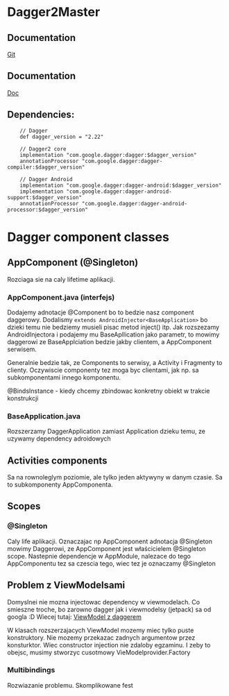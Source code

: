 # Dagger2Master


## Documentation
[Git](https://github.com/google/dagger)

## Documentation
[Doc](https://google.github.io/dagger/)

## Dependencies: 
        // Dagger
        def dagger_version = "2.22"
    
        // Dagger2 core
        implementation "com.google.dagger:dagger:$dagger_version"
        annotationProcessor "com.google.dagger:dagger-compiler:$dagger_version"
    
        // Dagger Android
        implementation "com.google.dagger:dagger-android:$dagger_version"
        implementation "com.google.dagger:dagger-android-support:$dagger_version"
        annotationProcessor "com.google.dagger:dagger-android-processor:$dagger_version"
        
        
 # Dagger component classes
 
 ## AppComponent  (@Singleton)
 Rozciaga sie na caly lifetime aplikacji.
 
 ### AppComponent.java (interfejs)
 Dodajemy adnotacje @Component bo to bedzie nasz component daggerowy.
 Dodalismy `extends AndroidInjector<BaseApplication>` bo dzieki temu nie bedziemy musieli pisac metod 
 inject() itp. Jak rozszezamy AndroidInjectora i podajemy mu BaseApllication jako parametr, to mowimy daggerowi
 ze BaseApplciation bedzie jakby clientem, a AppComponent serwisem.
 
 Generalnie bedzie tak, ze Components to serwisy, a Activity i Fragmenty to clienty.
 Oczywiscie componenty tez moga byc clientami, jak np. sa subkomponentami innego komponentu.
 
 @BindsInstance - kiedy chcemy zbindowac konkretny obiekt w trakcie konstrukcji
 
 ### BaseApplication.java
 
 Rozszerzamy DaggerApplication zamiast Application dzieku temu, ze uzywamy dependency adroidowych
 
 
 ## Activities components
 Sa na rownoleglym poziomie, ale tylko jeden aktywyny w danym czasie. Sa to subkomponenty AppComponenta. 
 


 ## Scopes
 
 ### @Singleton
 Caly life aplikacji.
 Oznaczajac np AppComponent adnotacja @Singleton mowimy Daggerowi, ze AppComponent jest właścicielem @Singleton scope.
 Nastepnie dependencje w AppModule, nalezace do tego AppComponentu tez sa czescia tego, wiec tez je oznaczamy @Singleton
 
 
 ## Problem z ViewModelsami
 Domyslnei nie mozna injectowac dependency w viewmodelach. Co smieszne troche, bo zarowno dagger jak i viewmodelsy (jetpack) sa od googla :D
 Wiecej tutaj: [ViewModel z daggerem](www.techyourchance.com/dependency-injection-viewmodel-with-dagger-2/)
 
 W klasach rozszerzajacych ViewModel mozemy miec tylko puste konstruktory. Nie mozemy przekazac zadnych
 argumentow przez konsturktor. Wiec constructor injection nie zdaloby egzaminu.
 I zeby to obejsc, musimy stworzyc cusotmowy VieModelprovider.Factory
  
 ### Multibindings
 Rozwiazanie problemu. Skomplikowane fest
 
 
 
 
